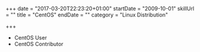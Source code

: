 +++
date = "2017-03-20T22:23:20+01:00"
startDate = "2009-10-01"
skillUrl = ""
title = "CentOS"
endDate = ""
category = "Linux Distribution"

+++

- CentOS User
- CentOS Contributor
